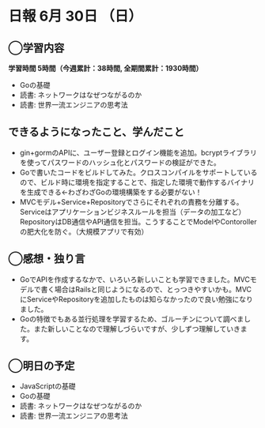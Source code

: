 # 日報  6月 30日 （日）

## ◯学習内容

**学習時間  5時間（今週累計：38時間, 全期間累計：1930時間）**

- Goの基礎
- 読書: ネットワークはなぜつながるのか
- 読書: 世界一流エンジニアの思考法

## できるようになったこと、学んだこと

- gin+gormのAPIに、ユーザー登録とログイン機能を追加。bcryptライブラリを使ってパスワードのハッシュ化とパスワードの検証ができた。
- Goで書いたコードをビルドしてみた。クロスコンパイルをサポートしているので、ビルド時に環境を指定することで、指定した環境で動作するバイナリを生成できる←わざわざGoの環境構築をする必要がない！
- MVCモデル+Service+Repositoryでさらにそれぞれの責務を分離する。Serviceはアプリケーションビジネスルールを担当（データの加工など）RepositoryはDB通信やAPI通信を担当。こうすることでModelやContorollerの肥大化を防ぐ。（大規模アプリで有効）

## ◯感想・独り言

- GoでAPIを作成するなかで、いろいろ新しいことも学習できました。MVCモデルで書く場合はRailsと同じようになるので、とっつきやすいかも。MVCにServiceやRepositoryを追加したものは知らなかったので良い勉強になりました。
- Goの特徴でもある並行処理を学習するため、ゴルーチンについて調べました。また新しいことなので理解しづらいですが、少しずつ理解していきます。

## ◯明日の予定

- JavaScriptの基礎
- Goの基礎
- 読書: ネットワークはなぜつながるのか
- 読書: 世界一流エンジニアの思考法

